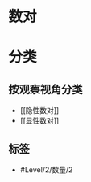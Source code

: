 <!-- START doctoc generated TOC please keep comment here to allow auto update -->
<!-- DON'T EDIT THIS SECTION, INSTEAD RE-RUN doctoc TO UPDATE -->

<!-- END doctoc generated TOC please keep comment here to allow auto update -->

# 数对

# 分类

## 按观察视角分类

- [[隐性数对]]
- [[显性数对]]

## 标签

- #Level/2/数量/2
